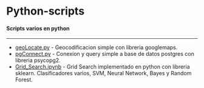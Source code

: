 # Python-scripts
#### Scripts varios en python
-----------------------------

- [geoLocate.py](https://github.com/diegolpedro/Python-scripts/blob/master/geolocate_v1.1.py) - Geocodificacion simple con libreria googlemaps.
- [pgConnect.py](https://github.com/diegolpedro/Python-scripts/blob/master/pgconnect_v1.1.py) - Conexion y query simple a base de datos postgres con libreria psycopg2.
- [Grid_Search.ipynb](https://github.com/diegolpedro/Python-scripts/blob/master/Grid_Search.ipynb) - Grid Search implementado en python con libreria sklearn. Clasificadores varios, SVM, Neural Network, Bayes y Random Forest.
